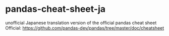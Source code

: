# pandas-cheat-sheet-ja
unofficial Japanese translation version of the official pandas cheat sheet
Official: https://github.com/pandas-dev/pandas/tree/master/doc/cheatsheet

